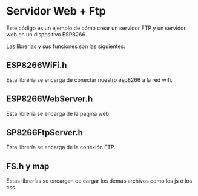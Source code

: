 <h1>Servidor Web + Ftp</h1>

Este código es un ejemplo de cómo crear un servidor FTP y un servidor web en un dispositivo ESP8266.

Las librerias y sus funciones son las siguientes:

<h2>ESP8266WiFi.h</h2>
Esta librería se encarga de conectar nuestro esp8266 a la red wifi.

<h2>ESP8266WebServer.h</h2>
Esta librería se encarga de la pagina web.

<h2>SP8266FtpServer.h</h2>
Esta librería se encarga de la conexión FTP.

<h2>FS.h y map</h2>
Estas librerías se encargan de cargar los demas archivos como los js o los css.
